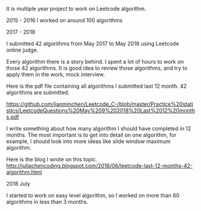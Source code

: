 
It is multiple year project to work on Leetcode algorithm. 

2015 - 2016
I worked on around 100 algorithms

2017 - 2018

I submitted 42 algorithms from May 2017 to May 2018 using Leetcode online judge. 

Every algorithm there is a story behind. I spent a lot of hours to work on those 42 algorithms. It is good idea to review those algorithms, and try to apply them in the work, mock interview.  
 
Here is the pdf file containing all algorithms I submitted last 12 month. 42 algorithms are submitted. 

https://github.com/jianminchen/Leetcode_C-/blob/master/Practice%20statistics/LeetcodeQuestions%20May%209%202018%20Last%2012%20months.pdf

I write something about how many algorithm I should have completed in 12 months. The most important is to get into detail on one algorithm, for example, I should look into more ideas like slide window maximum algorithm. 

Here is the blog I wrote on this topic. http://juliachencoding.blogspot.com/2018/06/leetcode-last-12-months-42-algorithm.html
     
2018 July

I started to work on easy level algorithm, so I worked on more than 60 algorithms in less than 3 months. 
